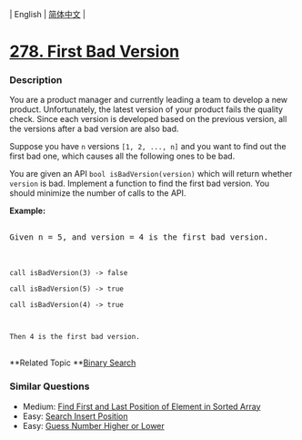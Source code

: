 | English | [简体中文](README.md) |

# [278. First Bad Version](https://leetcode-cn.com/problems/first-bad-version)
 ### Description
<p>You are a product manager and currently leading a team to develop a new product. Unfortunately, the latest version of your product fails the quality check. Since each version is developed based on the previous version, all the versions after a bad version are also bad.</p>

<p>Suppose you have <code>n</code> versions <code>[1, 2, ..., n]</code> and you want to find out the first bad one, which causes all the following ones to be bad.</p>

<p>You are given an API <code>bool isBadVersion(version)</code> which will return whether <code>version</code> is bad. Implement a function to find the first bad version. You should minimize the number of calls to the API.</p>

<p><b>Example:</b></p>

<pre>
Given n = 5, and version = 4 is the first bad version.

<code>call isBadVersion(3) -&gt; false
call isBadVersion(5)&nbsp;-&gt; true
call isBadVersion(4)&nbsp;-&gt; true

Then 4 is the first bad version.&nbsp;</code>
</pre>

**Related Topic	**[Binary Search](https://leetcode-cn.com/tag/binary-search) 

### Similar Questions
 - Medium:	[Find First and Last Position of Element in Sorted Array](https://leetcode-cn.com/problems/find-first-and-last-position-of-element-in-sorted-array) 
 - Easy:	[Search Insert Position](https://leetcode-cn.com/problems/search-insert-position) 
 - Easy:	[Guess Number Higher or Lower](https://leetcode-cn.com/problems/guess-number-higher-or-lower) 
